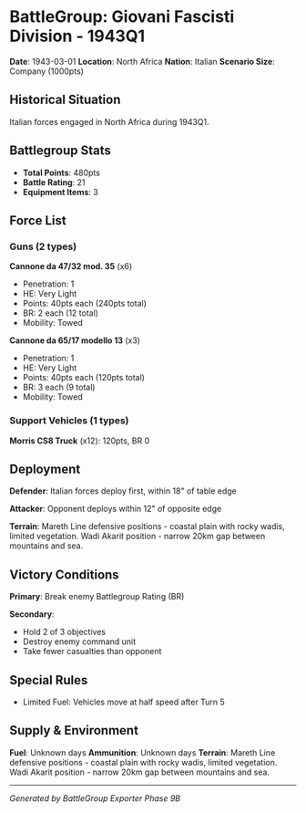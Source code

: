 # BattleGroup: Giovani Fascisti Division - 1943Q1

**Date**: 1943-03-01
**Location**: North Africa
**Nation**: Italian
**Scenario Size**: Company (1000pts)

## Historical Situation

Italian forces engaged in North Africa during 1943Q1.

## Battlegroup Stats

- **Total Points**: 480pts
- **Battle Rating**: 21
- **Equipment Items**: 3

## Force List

### Guns (2 types)

**Cannone da 47/32 mod. 35** (x6)
- Penetration: 1
- HE: Very Light
- Points: 40pts each (240pts total)
- BR: 2 each (12 total)
- Mobility: Towed

**Cannone da 65/17 modello 13** (x3)
- Penetration: 1
- HE: Very Light
- Points: 40pts each (120pts total)
- BR: 3 each (9 total)
- Mobility: Towed

### Support Vehicles (1 types)

**Morris CS8 Truck** (x12): 120pts, BR 0

## Deployment

**Defender**: Italian forces deploy first, within 18" of table edge

**Attacker**: Opponent deploys within 12" of opposite edge

**Terrain**: Mareth Line defensive positions - coastal plain with rocky wadis, limited vegetation. Wadi Akarit position - narrow 20km gap between mountains and sea.

## Victory Conditions

**Primary**: Break enemy Battlegroup Rating (BR)

**Secondary**:
- Hold 2 of 3 objectives
- Destroy enemy command unit
- Take fewer casualties than opponent

## Special Rules

- Limited Fuel: Vehicles move at half speed after Turn 5

## Supply & Environment

**Fuel**: Unknown days
**Ammunition**: Unknown days
**Terrain**: Mareth Line defensive positions - coastal plain with rocky wadis, limited vegetation. Wadi Akarit position - narrow 20km gap between mountains and sea.

---

*Generated by BattleGroup Exporter Phase 9B*
